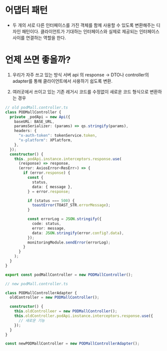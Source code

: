 # 어댑터 패턴

- 두 개의 서로 다른 인터페이스를 가진 객체를 함께 사용할 수 있도록 변환해주는 디자인 패턴이다. 클라이언트가 기대하는 인터페이스와 실제로 제공되는 인터페이스 사이를 연결하는 역할을 한다.

# 언제 쓰면 좋을까?

1. 우리가 자주 쓰고 있는 방식
   서버 api 의 response -> DTO나 controller의 adapter를 통해 클라이언트에서 사용하기 쉽도록 변환.

2. 여러곳에서 쓰이고 있는 기존 레거시 코드를 수정없이 새로운 코드 형식으로 변환하는 경우

```ts
// old podMall.controller.ts
class PODMallController {
  private _podApi = new Api({
    baseURL: BASE_URL,
    paramsSerializer: (params) => qs.stringify(params),
    headers: {
      "x-auth-token": tokenService.token,
      "x-platform": XPlatform,
    },
  });
  constructor() {
    this._podApi.instance.interceptors.response.use(
      (response) => response,
      (error: AxiosError<ResErr>) => {
        if (error.response) {
          const {
            status,
            data: { message },
          } = error.response;

          if (status === 500) {
            toastError(TOAST_STR.errorMessage);
          }

          const errorLog = JSON.stringify({
            code: status,
            error: message,
            data: JSON.stringify(error.config?.data),
          });
          monitoringModule.sendError(errorLog);
        }
      }
    );
  }
}

export const podMallController = new PODMallController();
```

```ts
// new podMall.controller.ts

class PODMallControllerAdapter {
  oldController = new PODMallController();

  constructor() {
    this.oldControlleer = new PODMallController();
    this.oldController.podApi.instance.interceptors.response.use({
      // 새로운 기능
    });
  }
}

const newPODMallController = new PODMallControllerAdapter();
```
